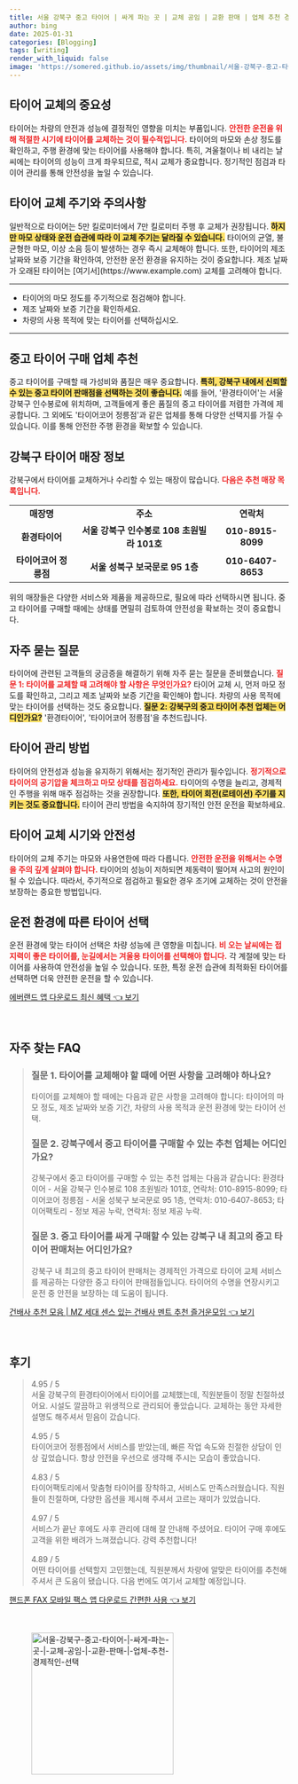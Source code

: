 ```yaml
---
title: 서울 강북구 중고 타이어 | 싸게 파는 곳 | 교체 공임 | 교환 판매 | 업체 추천 경제적인 선택
author: bing
date: 2025-01-31
categories: [Blogging]
tags: [writing]
render_with_liquid: false
image: 'https://somered.github.io/assets/img/thumbnail/서울-강북구-중고-타이어-|-싸게-파는-곳-|-교체-공임-|-교환-판매-|-업체-추천-경제적인-선택.webp'
---
```



<h2 id='타이어_교체의_중요성'>타이어 교체의 중요성</h2>

<p>타이어는 차량의 안전과 성능에 결정적인 영향을 미치는 부품입니다. <b><span style="color: #ee2323;">안전한 운전을 위해 적절한 시기에 타이어를 교체하는 것이 필수적입니다.</span></b> 타이어의 마모와 손상 정도를 확인하고, 주행 환경에 맞는 타이어를 사용해야 합니다. 특히, 겨울철이나 비 내리는 날씨에는 타이어의 성능이 크게 좌우되므로, 적시 교체가 중요합니다. 정기적인 점검과 타이어 관리를 통해 안전성을 높일 수 있습니다.</p>

<h2 id='타이어_교체_주기와_주의사항'>타이어 교체 주기와 주의사항</h2>

<p>일반적으로 타이어는 5만 킬로미터에서 7만 킬로미터 주행 후 교체가 권장됩니다. <b><span style="background-color: #ffe066;">하지만 마모 상태와 운전 습관에 따라 이 교체 주기는 달라질 수 있습니다.</span></b> 타이어의 균열, 불균형한 마모, 이상 소음 등이 발생하는 경우 즉시 교체해야 합니다. 또한, 타이어의 제조 날짜와 보증 기간을 확인하여, 안전한 운전 환경을 유지하는 것이 중요합니다. 제조 날짜가 오래된 타이어는 [여기서](https://www.example.com) 교체를 고려해야 합니다.</p>

<hr />

<ul>
    <li>타이어의 마모 정도를 주기적으로 점검해야 합니다.</li>
    <li>제조 날짜와 보증 기간을 확인하세요.</li>
    <li>차량의 사용 목적에 맞는 타이어를 선택하십시오.</li>
</ul>

<hr />

<h2 id='중고_타이어_구매_업체_추천'>중고 타이어 구매 업체 추천</h2>

<p>중고 타이어를 구매할 때 가성비와 품질은 매우 중요합니다. <b><span style="background-color: #ffe066;">특히, 강북구 내에서 신뢰할 수 있는 중고 타이어 판매점을 선택하는 것이 좋습니다.</span></b> 예를 들어, '환경타이어'는 서울 강북구 인수봉로에 위치하며, 고객들에게 좋은 품질의 중고 타이어를 저렴한 가격에 제공합니다. 그 외에도 '타이어코어 정릉점'과 같은 업체를 통해 다양한 선택지를 가질 수 있습니다. 이를 통해 안전한 주행 환경을 확보할 수 있습니다.</p>

<h2 id='강북구_타이어_매장_정보'>강북구 타이어 매장 정보</h2>

<p>강북구에서 타이어를 교체하거나 수리할 수 있는 매장이 많습니다. <b><span style="color: #ee2323;">다음은 추천 매장 목록입니다.</span></b></p>

<table>
    <tr>
        <td style="text-align: center; height: 17px;"><b>매장명</b></td>
        <td style="text-align: center; height: 17px;"><b>주소</b></td>
        <td style="text-align: center; height: 17px;"><b>연락처</b></td>
    </tr>
    <tr>
        <td style="text-align: center; height: 17px;"><b>환경타이어</b></td>
        <td style="text-align: center; height: 17px;"><b>서울 강북구 인수봉로 108 초원빌라 101호</b></td>
        <td style="text-align: center; height: 17px;"><b>010-8915-8099</b></td>
    </tr>
    <tr>
        <td style="text-align: center; height: 17px;"><b>타이어코어 정릉점</b></td>
        <td style="text-align: center; height: 17px;"><b>서울 성북구 보국문로 95 1층</b></td>
        <td style="text-align: center; height: 17px;"><b>010-6407-8653</b></td>
    </tr>
</table>

<p>위의 매장들은 다양한 서비스와 제품을 제공하므로, 필요에 따라 선택하시면 됩니다. 중고 타이어를 구매할 때에는 상태를 면밀히 검토하여 안전성을 확보하는 것이 중요합니다.</p>

<h2 id='자주_묻는_질문'>자주 묻는 질문</h2>

<p>타이어에 관련된 고객들의 궁금증을 해결하기 위해 자주 묻는 질문을 준비했습니다. <b><span style="color: #ee2323;">질문 1: 타이어를 교체할 때 고려해야 할 사항은 무엇인가요?</span></b> 타이어 교체 시, 먼저 마모 정도를 확인하고, 그리고 제조 날짜와 보증 기간을 확인해야 합니다. 차량의 사용 목적에 맞는 타이어를 선택하는 것도 중요합니다. <b><span style="background-color: #ffe066;">질문 2: 강북구의 중고 타이어 추천 업체는 어디인가요?</span></b> '환경타이어', '타이어코어 정릉점'을 추천드립니다.</p>

<h2 id='타이어_관리_방법'>타이어 관리 방법</h2>

<p>타이어의 안전성과 성능을 유지하기 위해서는 정기적인 관리가 필수입니다. <b><span style="color: #ee2323;">정기적으로 타이어의 공기압을 체크하고 마모 상태를 점검하세요.</span></b> 타이어의 수명을 늘리고, 경제적인 주행을 위해 매주 점검하는 것을 권장합니다. <b><span style="background-color: #ffe066;">또한, 타이어 회전(로테이션) 주기를 지키는 것도 중요합니다.</span></b> 타이어 관리 방법을 숙지하여 장기적인 안전 운전을 확보하세요.</p>

<h2 id='타이어_교체_시기와_안전성'>타이어 교체 시기와 안전성</h2>

<p>타이어의 교체 주기는 마모와 사용연한에 따라 다릅니다. <b><span style="color: #ee2323;">안전한 운전을 위해서는 수명을 주의 깊게 살펴야 합니다.</span></b> 타이어의 성능이 저하되면 제동력이 떨어져 사고의 원인이 될 수 있습니다. 따라서, 주기적으로 점검하고 필요한 경우 조기에 교체하는 것이 안전을 보장하는 중요한 방법입니다.</p>

<h2 id='운전_환경에_따른_타이어_선택'>운전 환경에 따른 타이어 선택</h2>

<p>운전 환경에 맞는 타이어 선택은 차량 성능에 큰 영향을 미칩니다. <b><span style="color: #ee2323;">비 오는 날씨에는 접지력이 좋은 타이어를, 눈길에서는 겨울용 타이어를 선택해야 합니다.</span></b> 각 계절에 맞는 타이어를 사용하여 안전성을 높일 수 있습니다. 또한, 특정 운전 습관에 최적화된 타이어를 선택하면 더욱 안전한 운전을 할 수 있습니다.</p>


<p><a class="click-button" title="에버랜드 앱 다운로드 최신 혜택" href="https://somered.github.io/posts/%EC%97%90%EB%B2%84%EB%9E%9C%EB%93%9C-%EC%95%B1-%EB%8B%A4%EC%9A%B4%EB%A1%9C%EB%93%9C-%EC%B5%9C%EC%8B%A0-%ED%98%9C%ED%83%9D/" rel="dofollow">에버랜드 앱 다운로드 최신 혜택 👈 보기</a></p><br>
<h2 id='자주_찾는_FAQ'>자주 찾는 FAQ</h2>
<div itemscope="" itemtype="https://schema.org/FAQPage"> 
<blockquote> 
<div itemscope="" itemprop="mainEntity" itemtype="https://schema.org/Question"> 
<h3 itemprop="name">질문 1. 타이어를 교체해야 할 때에 어떤 사항을 고려해야 하나요?</h3> 
<div itemscope="" itemprop="acceptedAnswer" itemtype="https://schema.org/Answer"> 
<span itemprop="text"> 
<p>타이어를 교체해야 할 때에는 다음과 같은 사항을 고려해야 합니다: 타이어의 마모 정도, 제조 날짜와 보증 기간, 차량의 사용 목적과 운전 환경에 맞는 타이어 선택.</p> 
</span> 
</div> 
</div> 

<div itemscope="" itemprop="mainEntity" itemtype="https://schema.org/Question"> 
<h3 itemprop="name">질문 2. 강북구에서 중고 타이어를 구매할 수 있는 추천 업체는 어디인가요?</h3> 
<div itemscope="" itemprop="acceptedAnswer" itemtype="https://schema.org/Answer"> 
<span itemprop="text"> 
<p>강북구에서 중고 타이어를 구매할 수 있는 추천 업체는 다음과 같습니다: 환경타이어 - 서울 강북구 인수봉로 108 초원빌라 101호, 연락처: 010-8915-8099; 타이어코어 정릉점 - 서울 성북구 보국문로 95 1층, 연락처: 010-6407-8653; 타이어팩토리 - 정보 제공 누락, 연락처: 정보 제공 누락.</p> 
</span> 
</div> 
</div> 

<div itemscope="" itemprop="mainEntity" itemtype="https://schema.org/Question"> 
<h3 itemprop="name">질문 3. 중고 타이어를 싸게 구매할 수 있는 강북구 내 최고의 중고 타이어 판매처는 어디인가요?</h3> 
<div itemscope="" itemprop="acceptedAnswer" itemtype="https://schema.org/Answer"> 
<span itemprop="text"> 
<p>강북구 내 최고의 중고 타이어 판매처는 경제적인 가격으로 타이어 교체 서비스를 제공하는 다양한 중고 타이어 판매점들입니다. 타이어의 수명을 연장시키고 운전 중 안전을 보장하는 데 도움이 됩니다.</p> 
</span> 
</div> 
</div> 
</blockquote> 
</div>
<p><a class="click-button" title="건배사 추천 모음 | MZ 세대 센스 있는 건배사 멘트 추천 즐거운모임" href="https://somered.github.io/posts/%EA%B1%B4%EB%B0%B0%EC%82%AC-%EC%B6%94%EC%B2%9C-%EB%AA%A8%EC%9D%8C-MZ-%EC%84%B8%EB%8C%80-%EC%84%BC%EC%8A%A4-%EC%9E%88%EB%8A%94-%EA%B1%B4%EB%B0%B0%EC%82%AC-%EB%A9%98%ED%8A%B8-%EC%B6%94%EC%B2%9C-%EC%A6%90%EA%B1%B0%EC%9A%B4%EB%AA%A8%EC%9E%84/" rel="dofollow">건배사 추천 모음 | MZ 세대 센스 있는 건배사 멘트 추천 즐거운모임 👈 보기</a></p><br>
<h2 id='후기'>후기</h2>
<div itemscope itemtype="https://schema.org/Product">
  <blockquote>
  <div itemprop="review" itemscope itemtype="https://schema.org/Review">
      <div itemprop="reviewRating" itemscope itemtype="https://schema.org/Rating"> <span itemprop="ratingValue">4.95</span> / <span itemprop="bestRating">5</span> </div>
      <span itemprop="reviewBody">서울 강북구의 환경타이어에서 타이어를 교체했는데, 직원분들이 정말 친절하셨어요. 시설도 깔끔하고 위생적으로 관리되어 좋았습니다. 교체하는 동안 자세한 설명도 해주셔서 믿음이 갔습니다.</span>
  </div>
  <br>
  <div itemprop="review" itemscope itemtype="https://schema.org/Review">
      <div itemprop="reviewRating" itemscope itemtype="https://schema.org/Rating"> <span itemprop="ratingValue">4.95</span> / <span itemprop="bestRating">5</span> </div>
      <span itemprop="reviewBody">타이어코어 정릉점에서 서비스를 받았는데, 빠른 작업 속도와 친절한 상담이 인상 깊었습니다. 항상 안전을 우선으로 생각해 주시는 모습이 좋았습니다.</span>
  </div>
  <br>
  <div itemprop="review" itemscope itemtype="https://schema.org/Review">
      <div itemprop="reviewRating" itemscope itemtype="https://schema.org/Rating"> <span itemprop="ratingValue">4.83</span> / <span itemprop="bestRating">5</span> </div>
      <span itemprop="reviewBody">타이어팩토리에서 맞춤형 타이어를 장착하고, 서비스도 만족스러웠습니다. 직원들이 친절하며, 다양한 옵션을 제시해 주셔서 고르는 재미가 있었습니다.</span>
  </div>
  <br>
  <div itemprop="review" itemscope itemtype="https://schema.org/Review">
      <div itemprop="reviewRating" itemscope itemtype="https://schema.org/Rating"> <span itemprop="ratingValue">4.97</span> / <span itemprop="bestRating">5</span> </div>
      <span itemprop="reviewBody">서비스가 끝난 후에도 사후 관리에 대해 잘 안내해 주셨어요. 타이어 구매 후에도 고객을 위한 배려가 느껴졌습니다. 강력 추천합니다!</span>
  </div>
  <br>
  <div itemprop="review" itemscope itemtype="https://schema.org/Review">
      <div itemprop="reviewRating" itemscope itemtype="https://schema.org/Rating"> <span itemprop="ratingValue">4.89</span> / <span itemprop="bestRating">5</span> </div>
      <span itemprop="reviewBody">어떤 타이어를 선택할지 고민했는데, 직원분께서 차량에 알맞은 타이어를 추천해 주셔서 큰 도움이 됐습니다. 다음 번에도 여기서 교체할 예정입니다.</span>
  </div>
  </blockquote>
</div>
<p><a class="click-button" title="핸드폰 FAX 모바일 팩스 앱 다운로드 간편한 사용" href="https://somered.github.io/posts/%ED%95%B8%EB%93%9C%ED%8F%B0-FAX-%EB%AA%A8%EB%B0%94%EC%9D%BC-%ED%8C%A9%EC%8A%A4-%EC%95%B1-%EB%8B%A4%EC%9A%B4%EB%A1%9C%EB%93%9C-%EA%B0%84%ED%8E%B8%ED%95%9C-%EC%82%AC%EC%9A%A9/" rel="dofollow">핸드폰 FAX 모바일 팩스 앱 다운로드 간편한 사용 👈 보기</a></p><br>
<figure class="image"><img src="https://somered.github.io/assets/img/thumbnail/서울-강북구-중고-타이어-|-싸게-파는-곳-|-교체-공임-|-교환-판매-|-업체-추천-경제적인-선택.webp" alt="서울-강북구-중고-타이어-|-싸게-파는-곳-|-교체-공임-|-교환-판매-|-업체-추천-경제적인-선택" width="256" height="256"></figure>